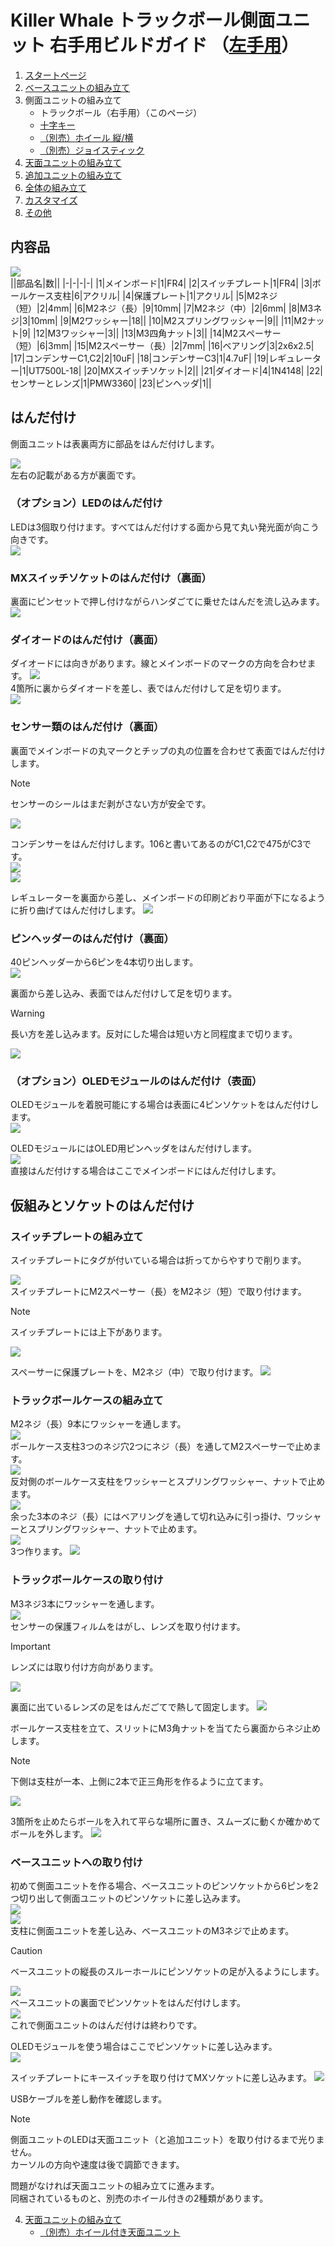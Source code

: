 # Killer Whale トラックボール側面ユニット 右手用ビルドガイド （[左手用](../左手用/3_側面ユニット_トラックボール.md)）

1. [スタートページ](../README.md)
2. [ベースユニットの組み立て](../右手用/2_ベースユニット.md)
3. 側面ユニットの組み立て
   - トラックボール（右手用）（このページ）
   - [十字キー](../右手用/3_側面ユニット_十字キー.md)
   - [（別売）ホイール 縦/横](../右手用/3_側面ユニット_ホイール.md)
   - [（別売）ジョイスティック](../右手用/3_側面ユニット_ジョイスティック.md)
4. [天面ユニットの組み立て](../右手用/4_天面ユニット.md)
5. [追加ユニットの組み立て](../右手用/5_追加ユニット.md)
6. [全体の組み立て](../右手用/6_全体の組み立て.md)
7. [カスタマイズ](../右手用/7_カスタマイズ.md)
8. [その他](../右手用/8_その他.md)

## 内容品 
![](../img/3_1_trackball_r/3_1_1_contents.jpg)    
||部品名|数||
|-|-|-|-|
|1|メインボード|1|FR4|
|2|スイッチプレート|1|FR4|
|3|ボールケース支柱|6|アクリル|
|4|保護プレート|1|アクリル|
|5|M2ネジ（短）|2|4mm|
|6|M2ネジ（長）|9|10mm|
|7|M2ネジ（中）|2|6mm|
|8|M3ネジ|3|10mm|
|9|M2ワッシャー|18||
|10|M2スプリングワッシャー|9||
|11|M2ナット|9|
|12|M3ワッシャー|3||
|13|M3四角ナット|3||
|14|M2スペーサー（短）|6|3mm|
|15|M2スペーサー（長）|2|7mm|
|16|ベアリング|3|2x6x2.5|
|17|コンデンサーC1,C2|2|10uF|
|18|コンデンサーC3|1|4.7uF|
|19|レギュレーター|1|UT7500L-18|
|20|MXスイッチソケット|2||
|21|ダイオード|4|1N4148|
|22|センサーとレンズ|1|PMW3360|
|23|ピンヘッダ|1||

## はんだ付け
側面ユニットは表裏両方に部品をはんだ付けします。 

![](../img/3_1_trackball_r/3_1_2_overall.jpg)   
左右の記載がある方が裏面です。  
### （オプション）LEDのはんだ付け
LEDは3個取り付けます。すべてはんだ付けする面から見て丸い発光面が向こう向きです。  
![](../img/3_1_trackball_r/3_1_3_led.jpg)   



### MXスイッチソケットのはんだ付け（裏面）
裏面にピンセットで押し付けながらハンダごてに乗せたはんだを流し込みます。 
![](../img/3_1_trackball_r/3_1_4_mxsocket.jpg)   

### ダイオードのはんだ付け（裏面）
ダイオードには向きがあります。線とメインボードのマークの方向を合わせます。 
![](../img/c_diode.jpg)  
4箇所に裏からダイオードを差し、表ではんだ付けして足を切ります。  
![](../img/3_1_trackball_r/3_1_5_diodes.jpg)   

### センサー類のはんだ付け（裏面） 
裏面でメインボードの丸マークとチップの丸の位置を合わせて表面ではんだ付けします。  
> [!NOTE]
> センサーのシールはまだ剥がさない方が安全です。

![](../img/3_1_trackball_r/3_1_6_pmw3360.jpg)   

コンデンサーをはんだ付けします。106と書いてあるのがC1,C2で475がC3です。  
![](../img/3_1_trackball_r/3_1_7_c_1.jpg)   
![](../img/3_1_trackball_r/3_1_8_c_2.jpg)   

レギュレーターを裏面から差し、メインボードの印刷どおり平面が下になるように折り曲げてはんだ付けします。
![](../img/3_1_trackball_r/3_1_9_reg.jpg)   


### ピンヘッダーのはんだ付け（裏面）
40ピンヘッダーから6ピンを4本切り出します。  
![](../img/c_pin_header_6.jpg)   

裏面から差し込み、表面ではんだ付けして足を切ります。
> [!WARNING]
> 長い方を差し込みます。反対にした場合は短い方と同程度まで切ります。

![](../img/3_1_trackball_r/3_1_10_pin_header.jpg)   

### （オプション）OLEDモジュールのはんだ付け（表面）
OLEDモジュールを着脱可能にする場合は表面に4ピンソケットをはんだ付けします。  
![](../img/3_1_trackball_r/3_1_11_oled_socket.jpg)   

OLEDモジュールにはOLED用ピンヘッダをはんだ付けします。  
![](../img/c_oled_header.jpg)  
直接はんだ付けする場合はここでメインボードにはんだ付けします。

## 仮組みとソケットのはんだ付け
### スイッチプレートの組み立て
スイッチプレートにタグが付いている場合は折ってからやすりで削ります。

![](../img/c_switch_r.jpg)   
スイッチプレートにM2スペーサー（長）をM2ネジ（短）で取り付けます。  
> [!NOTE]
> スイッチプレートには上下があります。  

![](../img/3_1_trackball_r/3_1_15_switch_1.jpg)  
  
スペーサーに保護プレートを、M2ネジ（中）で取り付けます。 
![](../img/3_1_trackball_r/3_1_16_switch_2.jpg)    

### トラックボールケースの組み立て
M2ネジ（長）9本にワッシャーを通します。  
![](../img/3_1_trackball_r/3_1_17_m2_screws.jpg)    
ボールケース支柱3つのネジ穴2つにネジ（長）を通してM2スペーサーで止めます。  
![](../img/3_1_trackball_r/3_1_18_pillars_1.jpg)   
反対側のボールケース支柱をワッシャーとスプリングワッシャー、ナットで止めます。  
![](../img/3_1_trackball_r/3_1_19_pillars_2.jpg)   
余った3本のネジ（長）にはベアリングを通して切れ込みに引っ掛け、ワッシャーとスプリングワッシャー、ナットで止めます。  
![](../img/3_1_trackball_r/3_1_20_pillars_3.jpg)   
3つ作ります。 
![](../img/3_1_trackball_r/3_1_21_pillars_4.jpg)   


### トラックボールケースの取り付け
M3ネジ3本にワッシャーを通します。  
![](../img/3_1_trackball_r/3_1_22_m3_screws.jpg)   
センサーの保護フィルムをはがし、レンズを取り付けます。
> [!IMPORTANT]
> レンズには取り付け方向があります。 

![](../img/3_1_trackball_r/3_1_23_lens_1.jpg)   

裏面に出ているレンズの足をはんだごてで熱して固定します。
![](../img/3_1_trackball_r/3_1_24_lens_2.jpg)   


ボールケース支柱を立て、スリットにM3角ナットを当てたら裏面からネジ止めします。  
> [!NOTE]
> 下側は支柱が一本、上側に2本で正三角形を作るように立てます。

![](../img/3_1_trackball_r/3_1_25_pillars_5.jpg)   
  
3箇所を止めたらボールを入れて平らな場所に置き、スムーズに動くか確かめてボールを外します。 
![](../img/3_1_trackball_r/3_1_25_pillars_complete.jpg)     


### ベースユニットへの取り付け
初めて側面ユニットを作る場合、ベースユニットのピンソケットから6ピンを2つ切り出して側面ユニットのピンソケットに差し込みます。  
![](../img/c_pin_socket_6.jpg)   
![](../img/3_1_trackball_r/3_1_26_pin_socket.jpg)   
支柱に側面ユニットを差し込み、ベースユニットのM3ネジで止めます。
> [!CAUTION]
> ベースユニットの縦長のスルーホールにピンソケットの足が入るようにします。

![](../img/3_1_trackball_r/3_1_27_base_1.jpg)   
ベースユニットの裏面でピンソケットをはんだ付けします。  
![](../img/3_1_trackball_r/3_1_28_base_2.jpg)   
これで側面ユニットのはんだ付けは終わりです。  


OLEDモジュールを使う場合はここでピンソケットに差し込みます。  
![](../img/3_1_trackball_r/3_1_29_base_3.jpg)   

スイッチプレートにキースイッチを取り付けてMXソケットに差し込みます。
![](../img/3_1_trackball_r/3_1_30_complete.jpg)   

USBケーブルを差し動作を確認します。
> [!NOTE]
> 側面ユニットのLEDは天面ユニット（と追加ユニット）を取り付けるまで光りません。  
> カーソルの方向や速度は後で調節できます。

問題がなければ天面ユニットの組み立てに進みます。  
同梱されているものと、別売のホイール付きの2種類があります。  
  
4. [天面ユニットの組み立て](../右手用/4_天面ユニット.md)
   - [（別売）ホイール付き天面ユニット](../右手用/4_ホイール付き天面ユニット.md)
